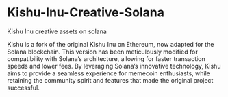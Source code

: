 # Kishu-Inu-Creative-Solana
Kishu Inu creative assets on solana

Kishu is a fork of the original Kishu Inu on Ethereum, now adapted for the Solana blockchain. This version has been meticulously modified for compatibility with Solana’s architecture, allowing for faster transaction speeds and lower fees. By leveraging Solana’s innovative technology, Kishu aims to provide a seamless experience for memecoin enthusiasts, while retaining the community spirit and features that made the original project successful.
